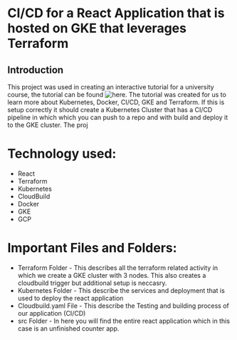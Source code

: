 # CI/CD for a React Application that is hosted on GKE that leverages Terraform

## Introduction
This project was used in creating an interactive tutorial for a university course, the tutorial can be found ![here](https://www.katacoda.com/taqui/scenarios/code). The tutorial was created for us to learn more about Kubernetes, Docker, CI/CD, GKE and Terraform. If this is setup correctly it should create a Kubernetes Cluster that has a CI/CD pipeline in which which you can push to a repo and with build and deploy it to the GKE cluster. The proj


# Technology used:
- React 
- Terraform
- Kubernetes
- CloudBuild
- Docker
- GKE 
- GCP 

# Important Files and Folders:
- Terraform Folder - This describes all the terraform related activity in which we create a GKE cluster with 3 nodes. This also creates a cloudbuild trigger but additional setup is neccasry. 
- Kubernetes Folder - This describe the services and deployment that is used to deploy the react application
- Cloudbuild.yaml File - This describe the Testing and building process of our application (CI/CD)
- src Folder - In here you will find the entire react application which in this case is an unfinished counter app.

